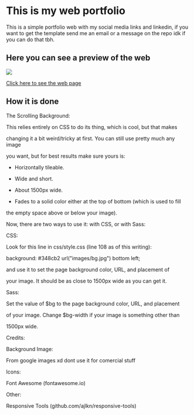 # This is my web portfolio

This is a simple portfolio web with my social media links and linkedin, if you want to get the template send me an email or a message on the repo idk if you can do that tbh. 


## Here you can see a preview of the web

![](https://www.google.com/url?sa=i&url=https://es.vexels.com/svg-png/sitio-web/&psig=AOvVaw0-2xhwbkPZzCGNJ9vJWK3O&ust=1635939258030000&source=images&cd=vfe&ved=0CAsQjRxqFwoTCPjs7unK-fMCFQAAAAAdAAAAABAO)

[Click here to see the web page](https://tinyurl.com/3dm8p7a7)


## How it is done

The Scrolling Background:

This relies entirely on CSS to do its thing, which is cool, but that makes

changing it a bit weird/tricky at first. You can still use pretty much any image

you want, but for best results make sure yours is:

- Horizontally tileable.

- Wide and short.

- About 1500px wide.

- Fades to a solid color either at the top of bottom (which is used to fill

the empty space above or below your image).

Now, there are two ways to use it: with CSS, or with Sass:

CSS:

Look for this line in css/style.css (line 108 as of this writing):

background: #348cb2 url("images/bg.jpg") bottom left;

and use it to set the page background color, URL, and placement of

your image. It should be as close to 1500px wide as you can get it.

Sass:

Set the value of $bg to the page background color, URL, and placement

of your image. Change $bg-width if your image is something other than

1500px wide.

Credits:

Background Image:

From google images xd dont use it for comercial stuff

Icons:

Font Awesome (fontawesome.io)

Other:

Responsive Tools (github.com/ajlkn/responsive-tools)
